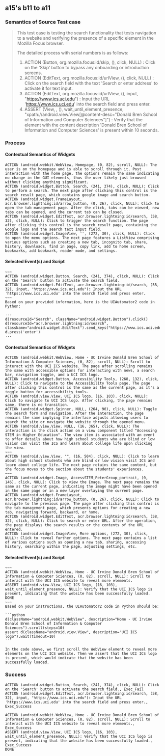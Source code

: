 ## a15's b11 to a11

### Semantics of Source Test case
> This test case is testing the search functionality that tests navigation to a website and verifying the presence of a specific element in the Mozilla Focus browser.
> 
> The detailed process with serial numbers is as follows:
> 
> 1. ACTION (Button, org.mozilla.focus:id/skip, (), click, NULL) : Click on the 'Skip' button to bypass any onboarding or introduction screens.
> 2. ACTION (EditText, org.mozilla.focus:id/urlView, (), click, NULL) : Click on the search field with the text 'Search or enter address' to activate it for text input.
> 3. ACTION (EditText, org.mozilla.focus:id/urlView, (), input, "https://www.ics.uci.edu") : Input the URL 'https://www.ics.uci.edu' into the search field and press enter.
> 4. ASSERT (View, , (), wait_until_element_presence, "xpath://android.view.View[@content-desc=\"Donald Bren School of Information and Computer Sciences\"]") : Verify that the element with the content description 'Donald Bren School of Information and Computer Sciences' is present within 10 seconds.

### Process
#### Contextual Semantics of Widgets
````
ACTION (android.webkit.WebView, Homepage, (0, 82), scroll, NULL): The user is on the homepage and is able to scroll through it. Post interaction with the home page, the options remain the same indicating no change in the GUI elements, thus the user likely just browsed without clicking anything significant.
ACTION (android.widget.Button, Search, (241, 374), click, NULL): Click to perform a search. The next page after clicking this control is the search result page, which contains google image and search button.
ACTION (android.widget.FrameLayout, acr.browser.lightning:id/arrow_button, (0, 26), click, NULL): Click to open the tab management page. After the click, tabs can be viewed, new tabs can be opened, and the current tab can be closed.
ACTION (android.widget.EditText, acr.browser.lightning:id/search, (58, 32), click, NULL): Click to trigger the search function. The page after clicking this control is the search result page, containing the Google logo and the search text input field.
ACTION (android.widget.ImageView, '', (272, 30), click, NULL): Click to open the menu options. The next page features a ListView comprising various options such as creating a new tab, incognito tab, share, history, downloads, find in page, copy link, add to home screen, bookmarks, add bookmark, reader mode, and settings.

````

#### Selected Event(s) and Script
````
~~~
ACTION (android.widget.Button, Search, (241, 374), click, NULL): Click on the 'Search' button to activate the search field.
ACTION (android.widget.EditText, acr.browser.lightning:id/search, (58, 32), input, "https://www.ics.uci.edu"): Input the URL 'https://www.ics.uci.edu' into the search field and press enter.
~~~
Based on your provided information, here is the UIAutomator2 code in Python:

···
d(resourceId="Search", className="android.widget.Button").click()
d(resourceId="acr.browser.lightning:id/search", className="android.widget.EditText").send_keys("https://www.ics.uci.edu")
d.press('enter')
···
````
#### Contextual Semantics of Widgets
````
ACTION (android.webkit.WebView, Home - UC Irvine Donald Bren School of Information & Computer Sciences, (0, 82), scroll, NULL): Scroll to interact with the UCI ICS website. The page after scrolling remains the same with accessible options for interacting with news, a search bar, navigation toggle, and a UCI ICS logo.
ACTION (android.widget.Button, Accessibility Tools, (268, 132), click, NULL): Click to navigate to the Accessibility Tools page. The page after clicking this control is the same as the current page, as it's a toggle button for accessibility tools.
ACTION (android.view.View, UCI ICS logo, (16, 103), click, NULL): Click to navigate to UCI ICS logo. After clicking, the page remains same, there is no transition.
ACTION (android.widget.Spinner, NULL, (264, 90), click, NULL): Toggle the search form and navigation. After the interaction, the page remains the same implying the interface adjusts allowing users to search the site or navigate the website through the opened menu.
ACTION (android.view.View, NULL, (16, 365), click, NULL): The interaction is the click action on a view component titled "Accessing STEM in Higher Education". The view item is associated with an event to offer details about how high school students who are blind or low vision can visit the ICS and learn about college life upon clicking the view.
~~~
ACTION (android.view.View, "", (16, 504), click, NULL): Click to learn about high school students who are blind or low vision visit ICS and learn about college life. The next page retains the same content, but the focus moves to the section about the students' experiences.
~~~
ACTION (android.widget.Image, AccessSTEM_PeterGroup_portrait, (0, 146), click, NULL): Click to view the Image. The next page remains the same as the current page, indicating the image might have been opened in the same page or in a new layer overlaying the current page.
ACTION (android.widget.FrameLayout, acr.browser.lightning:id/arrow_button, (0, 26), click, NULL): Click to navigate to the previous page. The page after clicking this control is the tab management page, which presents options for creating a new tab, navigating forward, backward, or home.
ACTION (android.widget.EditText, acr.browser.lightning:id/search, (58, 32), click, NULL): Click to search or enter URL. After the operation, the page displays the search results or the contents of the URL entered.
ACTION (android.widget.ImageView, More options, (272, 30), click, NULL): Click to reveal further options. The next page contains a list of various options such as opening a new tab, sharing, accessing history, searching within the page, adjusting settings, etc.

````

#### Selected Event(s) and Script
````
~~~
ACTION (android.webkit.WebView, Home - UC Irvine Donald Bren School of Information & Computer Sciences, (0, 82), scroll, NULL): Scroll to interact with the UCI ICS website to reveal more elements.
ASSERT (android.view.View, UCI ICS logo, (16, 103), wait_until_element_presence, NULL): Verify that the UCI ICS logo is present, indicating that the website has been successfully loaded.
DONE
~~~
Based on your instructions, the UIAutomator2 code in Python should be:

```python
d(className="android.webkit.WebView", description="Home - UC Irvine Donald Bren School of Information & Computer Sciences").scroll(steps=10)
assert d(className="android.view.View", description="UCI ICS logo").wait(timeout=10)
```

In the code above, we first scroll the WebView element to reveal more elements on the UCI ICS website. Then we assert that the UCI ICS logo is present, which would indicate that the website has been successfully loaded.
````
### Success
````
ACTION (android.widget.Button, Search, (241, 374), click, NULL): Click on the 'Search' button to activate the search field., Exec_Fail
ACTION (android.widget.EditText, acr.browser.lightning:id/search, (58, 32), input, "https://www.ics.uci.edu"): Input the URL 'https://www.ics.uci.edu' into the search field and press enter., Exec_Success

ACTION (android.webkit.WebView, Home - UC Irvine Donald Bren School of Information & Computer Sciences, (0, 82), scroll, NULL): Scroll to interact with the UCI ICS website to reveal more elements., Exec_Success
ASSERT (android.view.View, UCI ICS logo, (16, 103), wait_until_element_presence, NULL): Verify that the UCI ICS logo is present, indicating that the website has been successfully loaded., Exec_Success
DONE
````
